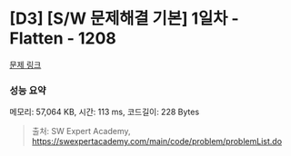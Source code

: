 # [D3] [S/W 문제해결 기본] 1일차 - Flatten - 1208 

[문제 링크](https://swexpertacademy.com/main/code/problem/problemDetail.do?contestProbId=AV139KOaABgCFAYh) 

### 성능 요약

메모리: 57,064 KB, 시간: 113 ms, 코드길이: 228 Bytes



> 출처: SW Expert Academy, https://swexpertacademy.com/main/code/problem/problemList.do